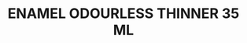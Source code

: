 ---
title: "ENAMEL ODOURLESS THINNER 35 ML"
price: "TBA"
desc: "Opis nije dostupan"
img_path: "/assets/img/A.MIG-2018.jpg"
brand: AMMO
available: true
cat: "tools"
subcat: "AUXILIARY PRODUCTS"
subsubcat: "SS"
---